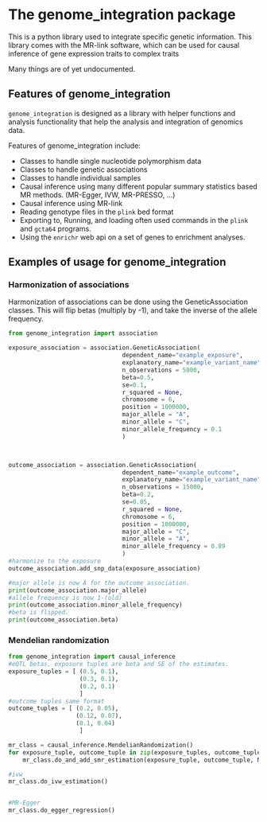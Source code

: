 # The genome_integration package

This is a python library used to integrate specific genetic information.
This library comes with the MR-link software, which can be used for causal inference of gene expression traits to 
complex traits

Many things are of yet undocumented.

## Features of genome_integration
`genome_integration` is designed as a library with helper functions and analysis functionality that help the analysis 
 and integration of genomics data.  

Features of genome_integration include:

- Classes to handle single nucleotide polymorphism data 
- Classes to handle genetic associations
- Classes to handle individual samples
- Causal inference using many different popular summary statistics based MR methods. (MR-Egger, IVW, MR-PRESSO, ...)
- Causal inference using MR-link
- Reading genotype files in the `plink` bed format
- Exporting to, Running, and loading often used commands in the `plink` and `gcta64` programs.
- Using the `enrichr` web api on a set of genes to enrichment analyses. 


## Examples of usage for genome_integration

### Harmonization of associations
Harmonization of associations can be done using the GeneticAssociation classes.
This will flip betas (multiply by -1), and take the inverse of the allele frequency.

```python
from genome_integration import association

exposure_association = association.GeneticAssociation(
                                dependent_name="example_exposure",
                                explanatory_name="example_variant_name",
                                n_observations = 5000,
                                beta=0.5,
                                se=0.1,
                                r_squared = None,
                                chromosome = 6,
                                position = 1000000,
                                major_allele = "A",
                                minor_allele = "C",
                                minor_allele_frequency = 0.1
                                )



outcome_association = association.GeneticAssociation(
                                dependent_name="example_outcome",
                                explanatory_name="example_variant_name",
                                n_observations = 15000,
                                beta=0.2,
                                se=0.05,
                                r_squared = None,
                                chromosome = 6,
                                position = 1000000,
                                major_allele = "C",
                                minor_allele = "A",
                                minor_allele_frequency = 0.89
                                )
#harmonize to the exposure
outcome_association.add_snp_data(exposure_association)

#major allele is now A for the outcome association.
print(outcome_association.major_allele)
#allele frequency is now 1-(old)
print(outcome_association.minor_allele_frequency)
#beta is flipped.
print(outcome_association.beta)
```

### Mendelian randomization
```python
from genome_integration import causal_inference
#eQTL betas, exposure tuples are beta and SE of the estimates.
exposure_tuples = [ (0.5, 0.1),
                    (0.3, 0.1),
                    (0.2, 0.1)
                    ]
#outcome tuples same format
outcome_tuples = [ (0.2, 0.05),
                   (0.12, 0.07),
                   (0.1, 0.04)
                    ]

mr_class = causal_inference.MendelianRandomization()
for exposure_tuple, outcome_tuple in zip(exposure_tuples, outcome_tuples):
    mr_class.do_and_add_smr_estimation(exposure_tuple, outcome_tuple, None, None, None)

#ivw
mr_class.do_ivw_estimation()


#MR-Egger
mr_class.do_egger_regression()
```